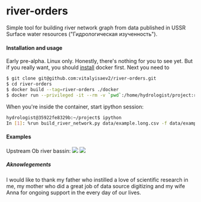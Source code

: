# river-orders
Simple tool for building river network graph from data published in USSR Surface water resources ("Гидрологическая изученность").

#### Installation and usage
Early pre-alpha. Linux only. Honestly, there's nothing for you to see yet. But if you really want, you should [install](https://docs.docker.com/installation/) docker first. Next you need to
```sh
$ git clone git@github.com:vitalyisaev2/river-orders.git
$ cd river-orders
$ docker build --tag=river-orders ./docker
$ docker run --privileged -it --rm -v `pwd`:/home/hydrologist/project:ro river-orders bash
``` 
When you're inside the container, start ipython session:
```sh
hydrologist@35922fe8329b:~/project$ ipython
In [1]: %run build_river_network.py data/example.long.csv -f data/example.long.fixture
```

#### Examples
Upstream Ob river bassin:
![](http://s019.radikal.ru/i600/1504/6b/be24302c3f2a.png)
![](http://s019.radikal.ru/i613/1504/07/80e0013f0de0.png)

##### Aknowlegements
I would like to thank my father who instilled a love of scientific research in me, my mother who did a great job of data source digitizing and my wife Anna for ongoing support in the every day of our lives.
